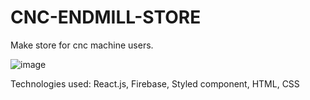 # CNC-ENDMILL-STORE

Make store for cnc machine users.

![image](https://user-images.githubusercontent.com/54202919/146826036-2bf75311-61dd-49d5-bdc7-44597da06a55.png)

Technologies used:
React.js, Firebase, Styled component, HTML, CSS
